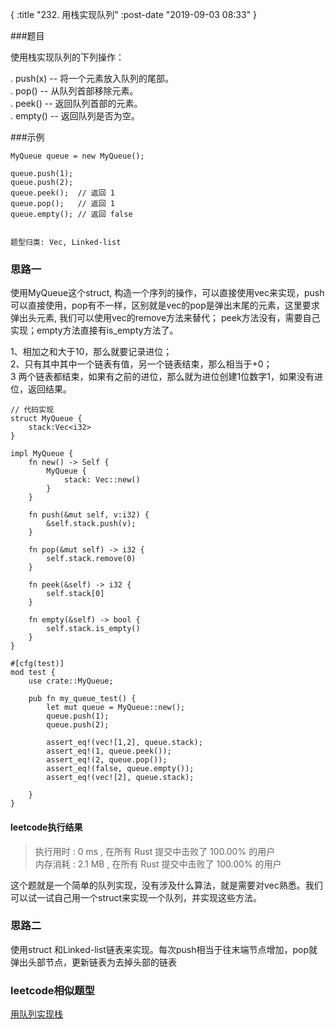 {
    :title "232. 用栈实现队列"
    :post-date "2019-09-03 08:33"
}


###题目

使用栈实现队列的下列操作：

. push(x) -- 将一个元素放入队列的尾部。    
. pop() -- 从队列首部移除元素。    
. peek() -- 返回队列首部的元素。    
. empty() -- 返回队列是否为空。    

###示例

```.lang-rust
MyQueue queue = new MyQueue();

queue.push(1);
queue.push(2);  
queue.peek();  // 返回 1
queue.pop();   // 返回 1
queue.empty(); // 返回 false


```

`题型归类: Vec, Linked-list`

 
### 思路一
使用MyQueue这个struct, 构造一个序列的操作，可以直接使用vec来实现，push可以直接使用，pop有不一样，区别就是vec的pop是弹出末尾的元素，这里要求弹出头元素, 我们可以使用vec的remove方法来替代； peek方法没有，需要自己实现；empty方法直接有is_empty方法了。

1、相加之和大于10，那么就要记录进位；  
2、只有其中其中一个链表有值，另一个链表结束，那么相当于+0；  
3 两个链表都结束，如果有之前的进位，那么就为进位创建1位数字1，如果没有进位，返回结果。

```.lang-rust
// 代码实现
struct MyQueue {
    stack:Vec<i32>
}

impl MyQueue {
    fn new() -> Self {
        MyQueue {
            stack: Vec::new()
        }
    }

    fn push(&mut self, v:i32) {
        &self.stack.push(v);
    }

    fn pop(&mut self) -> i32 {
        self.stack.remove(0)
    }

    fn peek(&self) -> i32 {
        self.stack[0]
    }

    fn empty(&self) -> bool {
        self.stack.is_empty()
    }
}

#[cfg(test)]
mod test {
    use crate::MyQueue;

    pub fn my_queue_test() {
        let mut queue = MyQueue::new();
        queue.push(1);
        queue.push(2);

        assert_eq!(vec![1,2], queue.stack);
        assert_eq!(1, queue.peek());
        assert_eq!(2, queue.pop());
        assert_eq!(false, queue.empty());
        assert_eq!(vec![2], queue.stack);

    }
}
```
#### leetcode执行结果

> 执行用时 : 0 ms , 在所有 Rust 提交中击败了 100.00% 的用户   
> 内存消耗 : 2.1 MB , 在所有 Rust 提交中击败了 100.00% 的用户  

这个题就是一个简单的队列实现，没有涉及什么算法，就是需要对vec熟悉。我们可以试一试自己用一个struct来实现一个队列，并实现这些方法。

### 思路二
使用struct 和Linked-list链表来实现。每次push相当于往末端节点增加，pop就弹出头部节点，更新链表为去掉头部的链表




### leetcode相似题型

[用队列实现栈](https://leetcode-cn.com/problems/implement-stack-using-queues/)